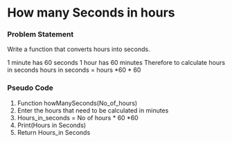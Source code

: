 #  How many Seconds in hours

### Problem Statement
Write a function that converts hours into seconds.


1 minute has 60 seconds
1 hour has 60 minutes
Therefore to calculate hours in seconds 
 hours in seconds = hours *60 * 60

### Pseudo Code
1. Function howManySeconds(No_of_hours)
2. Enter the hours that need to be calculated in minutes 
3. Hours_in_seconds = No of hours * 60 *60
4. Print(Hours in Seconds)
5. Return  Hours_in Seconds
